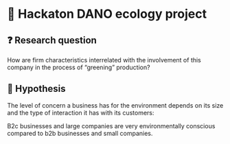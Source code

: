 <h1 align="left">🌱 Hackaton DANO ecology project</h1>

<h2 align="left">❓ Research question</h2>
<p align="left">How are firm characteristics interrelated with the involvement of this company in the process of “greening” production?</p>

<h2 align="left">💭 Hypothesis</h2>
<p align="left">The level of concern a business has for the environment depends on its size and the type of interaction it has with its customers:</p>
<p align="left">B2c businesses and large companies are very environmentally conscious compared to b2b businesses and small companies.</p> 


